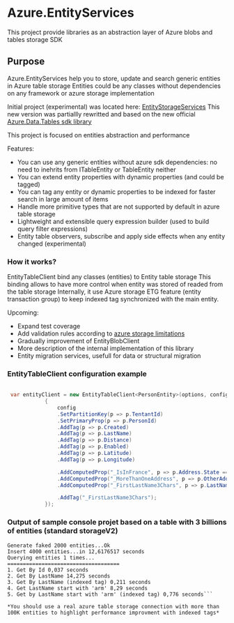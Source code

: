 # Azure.EntityServices
This project provide libraries as an abstraction layer of Azure blobs and tables storage SDK

## Purpose

Azure.EntityServices help you to store, update and search generic entities in Azure table storage
Entities could be any classes without dependencies on any framework or azure storage implementation

Initial project (experimental) was located here: [EntityStorageServices](https://github.com/Evodim/EntityStorageServices)
This new version was partiallly rewritted and based on the new official [Azure.Data.Tables sdk library](https://devblogs.microsoft.com/azure-sdk/announcing-the-new-azure-data-tables-libraries/)

This project is focused on entities abstraction and performance
 
Features:

* You can use any generic entities without azure sdk dependencies: no need to inehrits from ITableEntity or TableEntity neither
* You can extend entity properties with dynamic properties (and could be tagged)
* You can tag any entity or dynamic properties to be indexed for faster search in large amount of items
* Handle more primitive types that are not supported by default in azure table storage 
* Lightweight and extensible query expression builder (used to build query filter expressions)
* Entity table observers, subscribe and apply side effects when any entity changed (experimental)
 
### How it works?

EntityTableClient bind any classes (entities) to Entity table storage
This binding allows to have more control when entity was stored of readed from the table storage
Internally, it use Azure storage ETG feature (entity transaction group) to keep indexed tag synchronized with the main entity.

Upcoming:
* Expand test coverage
* Add validation rules according to [azure storage limitations](https://docs.microsoft.com/en-us/azure/azure-resource-manager/management/azure-subscription-service-limits#azure-table-storage-limits)
* Gradually improvement of EntityBlobClient  
* More description of the internal implementation of this library
* Entity migration services, usefull for data or structural migration


### EntityTableClient configuration example

```csharp
  
 var entityClient = new EntityTableClient<PersonEntity>(options, config =>
            {
                config
                .SetPartitionKey(p => p.TentantId)
                .SetPrimaryProp(p => p.PersonId)
                .AddTag(p => p.Created)
                .AddTag(p => p.LastName)
                .AddTag(p => p.Distance)
                .AddTag(p => p.Enabled)
                .AddTag(p => p.Latitude)
                .AddTag(p => p.Longitude)

                .AddComputedProp("_IsInFrance", p => p.Address.State == "France")
                .AddComputedProp("_MoreThanOneAddress", p => p.OtherAddress.Count > 1)
                .AddComputedProp("_FirstLastName3Chars", p => p.LastName.ToLower()[..3])

                .AddTag("_FirstLastName3Chars");
            });

```


### Output of sample console projet based on a table with 3 billions of entities (standard storageV2)

```
Generate faked 2000 entities...Ok
Insert 4000 entities...in 12,6176517 seconds
Querying entities 1 times...
====================================
1. Get By Id 0,037 seconds
2. Get By LastName 14,275 seconds
3. Get By LastName (indexed tag) 0,211 seconds
4. Get LastName start with 'arm' 8,29 seconds
5. Get by LastName start with 'arm' (indexed tag) 0,776 seconds```

*You should use a real azure table storage connection with more than 100K entities to highlight performance improvment with indexed tags*
